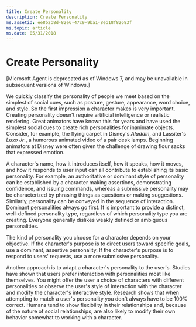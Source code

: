 ```yaml
---
title: Create Personality
description: Create Personality
ms.assetid: ee8b2b8d-82e6-47c9-9ba1-8eb18f82683f
ms.topic: article
ms.date: 05/31/2018
---
```


# Create Personality

\[Microsoft Agent is deprecated as of Windows 7, and may be unavailable in subsequent versions of Windows.\]

We quickly classify the personality of people we meet based on the simplest of social cues, such as posture, gesture, appearance, word choice, and style. So the first impression a character makes is very important. Creating personality doesn't require artificial intelligence or realistic rendering. Great animators have known this for years and have used the simplest social cues to create rich personalities for inanimate objects. Consider, for example, the flying carpet in Disney's *Aladdin*, and Lassiter's *Luxo Jr*., a humorous animated video of a pair desk lamps. Beginning animators at Disney were often given the challenge of drawing flour sacks that expressed emotion.

A character's name, how it introduces itself, how it speaks, how it moves, and how it responds to user input can all contribute to establishing its basic personality. For example, an authoritative or dominant style of personality can be established by a character making assertions, demonstrating confidence, and issuing commands, whereas a submissive personality may be characterized by phrasing things as questions or making suggestions. Similarly, personality can be conveyed in the sequence of interaction. Dominant personalities always go first. It is important to provide a distinct, well-defined personality type, regardless of which personality type you are creating. Everyone generally dislikes weakly defined or ambiguous personalities.

The kind of personality you choose for a character depends on your objective. If the character's purpose is to direct users toward specific goals, use a dominant, assertive personality. If the character's purpose is to respond to users' requests, use a more submissive personality.

Another approach is to adapt a character's personality to the user's. Studies have shown that users prefer interaction with personalities most like themselves. You might offer the user a choice of characters with different personalities or observe the user's style of interaction with the character and modify the character's interactive style. Research shows that when attempting to match a user's personality you don't always have to be 100% correct. Humans tend to show flexibility in their relationships and, because of the nature of social relationships, are also likely to modify their own behavior somewhat to working with a character.

 

 




